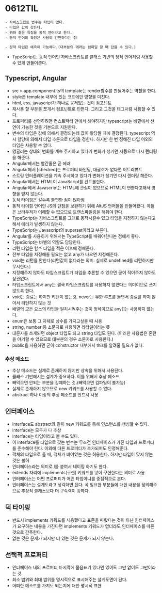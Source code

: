 # 0612TIL
```
- 자바스크립트 변수는 타입이 없다.
- 타입은 값이 갖는다.
- 위와 같은 특징을 동적 언어라고 한다.
- 동적 언어의 특징은 사용이 간편하다는 점
```
```
- 정적 타입은 예측이 가능하다.(대부분의 에러는 컴파일 할 때 잡을 수 있다.)
```
- TypeScript는 동적 언어인 자바스크립트를 클래스 기반의 정적 언어처럼 사용할 수 있게 만들어준다.

## Typescript, Angular
- src > app.component.ts의 template는 render함수를 만들어주는 역할을 한다.
- style은 template 내부에 있는 코드에만 영향을 미친다.
- html, css, javascript가 하나로 뭉쳐있는 것이 컴포넌트
- 재사용 할 부분을 쪼개서 컴포넌트로 만든다. 그리고 그것을 태그처럼 사용할 수 있다.
- 프로퍼티를 선언하려면 컨스트럭터 안에서 해야하지만 typescript는 바깥에서 선언이 가능한 것을 기본으로 지원한다.
- 변수의 타입은 값에 의해서 결정되는데 값이 할당될 때에 결정된다. typescript 역시 할당에 의해서 타입 추론으로 타입을 정한다. 하지만 한 번 정해진 타입 이외의 타입은 사용할 수 없다.
- 앵귤러는 상태의 변화를 계속 주시하고 있다가 변화가 생기면 자동으로 다시 렌더링을 해준다.
- Angular에서는 빨간줄은 곧 에러
- Angular에서 [checked]는 프로퍼티 바인딩, 대괄호가 없다면 어트리뷰트
- 스트링 인터폴레이션을 계속 주시하고 있다가 변화가 생기면 다시 렌더링 해준다.
- Angular에서는 HTML이 JavaScript를 컨트롤한다.
- Angular에서 Javascript는 HTML에 관심이 없으므로 HTML이 변한다고해서 영향을 받지 않는다.
- 동적 타이핑은 갈수록 불편한 점이 많아짐
- 동적 타이핑 언어인 JS의 단점을 보완하기 위해 AltJS 언어들을 만들어왔다. 이들은 브라우저가 이해할 수 없으므로 트랜스파일링을 해줘야 한다.
- TypeScript는 자바스크립트를 그대로 동작시킬수 있고 타입을 지정하지 않는다고해서 에러가 발생하지 않는다.
- TypeScript는 Javascript의 superset이라고 부른다.
- Angular를 사용하기 위해서는 TypeScript를 배워야한다는 점에서 좋다.
- TypeScript는 바벨의 역할도 담당한다.
- 리턴 타입은 함수 타입을 적은 이후에 정해준다.
- 전부 타입을 지정해줄 필요는 없고 any가 나오면 지정해준다.
- void는 리턴을 안한다(리턴값이 없다라는 의미: 실제로 undefined를 리턴하지만 무시한다.)
- 지정해주지 않아도 타입스크립트가 타입을 추론할 수 있으면 굳이 적어주지 않아도 상관없다.
- 타입스크립트에서 any는 결국 타입스크립트를 사용하지 않겠다는 의미이므로 쓰지 않도록 한다.
- void는 종료는 하지만 리턴이 없는것, never는 무한 루프를 돌면서 종료를 하지 않아서 리턴하지 않는 것
- 배열의 모든 요소의 타입을 일치시켜주는 것이 정석이므로 any[]는 사용하지 않는다.
- enum은 보통 그 자체로 상수를 가지고싶을 때 사용
- string, number 등 소문자로 사용하면 리터럴이라는 뜻
- 대문자를 쓰게되면 object 타입도 되고 string 타입도 된다. (이러한 사용법은 혼란을 야기할 수 있으므로 대부분의 경우 소문자로 사용한다.)
- public을 사용하면 굳이 constructor 내부에서 this를 알려줄 필요가 없다.

### 추상 메소드
- 추상 메소드는 실제로 존재하지 않지만 상속을 위해서 사용된다.
- 클래스 기반에서는 설계가 중요하다. 이를 위해서 추상 메소드
- 빼먹으면 안되는 부분을 강제하는 것.(빼먹으면 컴파일이 불가능)
- 실제로 존재하지 않으므로 new 키워드를 사용할 수 없다.
- abstract 하나 이상의 추상 메소드를 반드시 사용

## 인터페이스
- interface도 abstract와 같이 new 키워드를 통해 인스턴스를 생성할 수 없다.
- interface는 모두가 다 추상
- interface는 타입이라고 볼 수도 있다.
- 이 interface를 타입으로 갖는 변수는 무조건 인터페이스가 가진 타입과 프로퍼티를 준수해야 한다. 이외에 다른 프로퍼티가 추가되어도 인정해준다.
- 객체의 타입으로 올 때, 객체가 비어있는 것은 허용한다. 하지만 타입이 맞지 않는 것은 불허
- 인터페이스라는 의미로 I를 붙여서 네이밍 하기도 한다.
- extends 자리에 implements(구현) 키워드를 넣어 구현한다는 의미로 사용
- 인터페이스는 어떤 프로퍼티가 어떤 타입이냐를 중점적으로 본다.
- 인터페이스는 설계도라고 생각하면 된다. 꼭 필요한 부분들에 대한 내용을 정의해주므로 추상적 클래스보다 더 구속력이 강하다.

## 덕 타이핑
- 반드시 implements 키워드를 사용했다고 표준을 따랐다는 것이 아닌 인터페이스가 요구하는 내용을 가진다면 implements 키워드가 없더라도 인터페이스를 따른 것으로 간주한다.
- 없는 것은 문제가 되지만 더 있는 것은 문제가 되지 않는다.

## 선택적 프로퍼티
- 인터페이스 내의 프로퍼티 마지막에 물음표가 있다면 있어도 그만 없어도 그만이라는 것.
- 최소 범위와 최대 범위를 명시적으로 표시해주는 설계도면이 된다.
- 어떠한 메소드를 가져도 되는지에 대한 명시적 표현